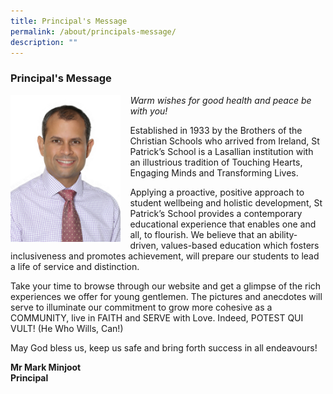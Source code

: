 ```yaml
---
title: Principal's Message
permalink: /about/principals-message/
description: ""
---
```

### **Principal's Message**

<img src="/images/2022_Migration/principal.jpg" style="width:35%;margin-right:15px;" align = "left">

_Warm wishes for good health and peace be with you!_

Established in 1933 by the Brothers of the Christian Schools who arrived from Ireland, St Patrick’s School is a Lasallian institution with an illustrious tradition of Touching Hearts, Engaging Minds and Transforming Lives.

Applying a proactive, positive approach to student wellbeing and holistic development, St Patrick’s School provides a contemporary educational experience that enables one and all, to flourish. We believe that an ability-driven, values-based education which fosters inclusiveness and promotes achievement, will prepare our students to lead a life of service and distinction.

Take your time to browse through our website and get a glimpse of the rich experiences we offer for young gentlemen. The pictures and anecdotes will serve to illuminate our commitment to grow more cohesive as a COMMUNITY, live in FAITH and SERVE with Love. Indeed, POTEST QUI VULT! (He Who Wills, Can!)

May God bless us, keep us safe and bring forth success in all endeavours!

**Mr Mark Minjoot**<br>
**Principal**